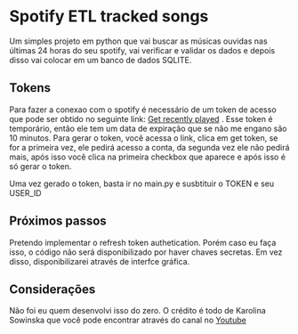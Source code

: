 # Spotify ETL tracked songs
Um simples projeto em python que vai buscar as músicas ouvidas nas últimas 24 horas do seu spotify, vai verificar e validar os dados e depois disso vai colocar em um banco de dados SQLITE.

## Tokens
Para fazer a conexao com o spotify é necessário de um token de acesso que pode ser obtido no seguinte link: [Get recently played](https://developer.spotify.com/console/get-recently-played/) . 
Esse token é temporário, então ele tem um data de expiração que se não me engano são 10 minutos. Para gerar o token, você acessa o link, clica em get token, se for a primeira vez, ele pedirá acesso a conta, da segunda vez ele não pedirá mais, após isso você clica na primeira checkbox que aparece e após isso é só gerar o token. 

Uma vez gerado o token, basta ir no main.py e susbtituir o TOKEN e seu USER_ID

## Próximos passos
Pretendo implementar o refresh token authetication. Porém caso eu faça isso, o código não será disponibilizado por haver chaves secretas. Em vez disso, disponibilizarei através de interfce gráfica.

## Considerações
Não foi eu quem desenvolvi isso do zero. O crédito é todo de Karolina Sowinska que você pode encontrar através do canal no [Youtube](https://www.youtube.com/channel/UCAxnMry1lETl47xQWABvH7g)
